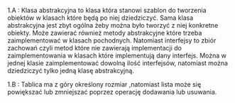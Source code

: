 

1.A : Klasa abstrakcyjna to klasa która stanowi szablon do tworzenia obiektów w klasach które będą po niej dziedziczyć. 
Sama klasa abstrakcyjna jest zbyt ogólna żeby można było tworzyć z niej konkretne obiekty. 
Może zawierać również metody abstrakcyjne które trzeba zaimplementować w klasach pochodnych. 
Natomiast interfejsy to zbiór zachowań czyli metod które nie zawierają implementacji do zaimplementowania w klasach które implementują dany interfejs. 
Można w jednej klasie zaimplementować dowolną ilość interfejsów, natomiast można dziedziczyć tylko jedną klasę abstrakcyjną.


1.B : Tablica ma z góry określony rozmiar ,natomiast lista może się powiększać lub zmniejszać poprzez operację dodawania lub usuwania.
